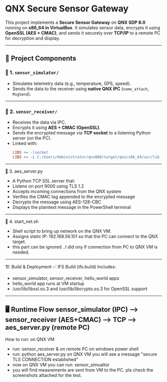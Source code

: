 # QNX Secure Sensor Gateway

This project implements a **Secure Sensor Gateway** on **QNX SDP 8.0** running on **x86_64 in VirtualBox**. It simulates sensor data, encrypts it using **OpenSSL (AES + CMAC)**, and sends it securely over **TCP/IP** to a remote PC for decryption and display.

---

## 🧩 Project Components

### 🔧 1. `sensor_simulator/`
- Simulates telemetry data (e.g., temperature, GPS, speed).
- Sends the data to the receiver using **native QNX IPC** (`name_attach`, `MsgSend`).
---------------------------------------------------------------------------------------------------------------

### 🔐 2. `sensor_receiver/`
- Receives the data via IPC.
- Encrypts it using **AES + CMAC (OpenSSL)**.
- Sends the encrypted message via **TCP socket** to a listening Python server (on the PC).
- Linked with:
  ```makefile
  LIBS += -lsocket
  LIBS += -L C:/Users/Administrator/qnx800/target/qnx/x86_64/usr/lib -lssl -lcrypto
---------------------------------------------------------------------------------------------------------------

  🐍 3. aes_server.py
- A Python TCP SSL server that:
- Listens on port 9000 using TLS 1.2
- Accepts incoming connections from the QNX system
- Verifies the CMAC tag appended to the encrypted message
- Decrypts the message using AES-128-CBC
- Displays the plaintext message in the PowerShell terminal
---------------------------------------------------------------------------------------------------------------

🧰 4. start_net.sh
- Shell script to bring up network on the QNX VM.
- Assigns static IP: 192.168.56.101 so that the PC can connect to the QNX target.
- this part can be ignored ..I did ony if connection from PC to QNX VM is needed.
---------------------------------------------------------------------------------------------------------------

  🏗️ Build & Deployment
✅ IFS Build (ifs.build)
Includes:
- sensor_simulator, sensor_receiver, hello_world apps
- hello_world app runs at VM startup
- /usr/lib/libssl.so.3 and /usr/lib/libcrypto.so.3 for OpenSSL support
---------------------------------------------------------------------------------------------------------------

🖥️ Runtime Flow
sensor_simulator (IPC) --> sensor_receiver (AES+CMAC) --> TCP --> aes_server.py (remote PC)
-------------------------------------------------------------------------------------------
How to run:
on QNX VM 
- run: sensor_receiver &
on remote PC on windows power shell
- run: python aes_server.py
on QNX VM you will see a message  "secure TLS CONNECTION established"
- now on QNX VM you can run: sensor_simualtor
- you will find measrements are sent from VM to the PC.
pls check the screenshots attached for the test.
